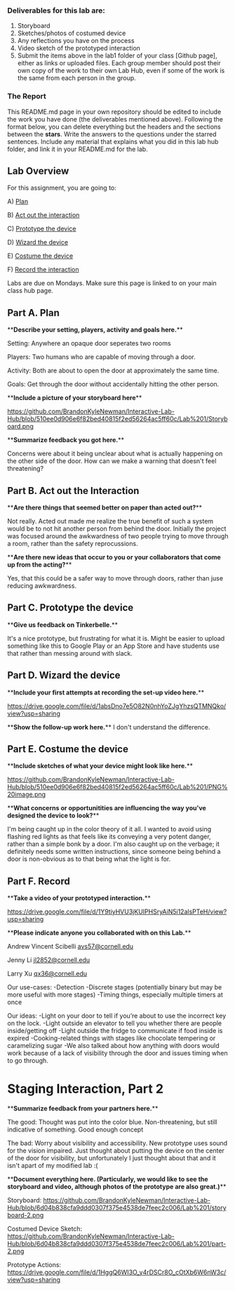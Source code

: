 ### Deliverables for this lab are: 
1. Storyboard
1. Sketches/photos of costumed device
1. Any reflections you have on the process
1. Video sketch of the prototyped interaction
1. Submit the items above in the lab1 folder of your class [Github page], either as links or uploaded files. Each group member should post their own copy of the work to their own Lab Hub, even if some of the work is the same from each person in the group.

### The Report
This README.md page in your own repository should be edited to include the work you have done (the deliverables mentioned above). Following the format below, you can delete everything but the headers and the sections between the **stars**. Write the answers to the questions under the starred sentences. Include any material that explains what you did in this lab hub folder, and link it in your README.md for the lab.

## Lab Overview
For this assignment, you are going to:

A) [Plan](#part-a-plan) 

B) [Act out the interaction](#part-b-act-out-the-interaction) 

C) [Prototype the device](#part-c-prototype-the-device)

D) [Wizard the device](#part-d-wizard-the-device) 

E) [Costume the device](#part-e-costume-the-device)

F) [Record the interaction](#part-f-record)

Labs are due on Mondays. Make sure this page is linked to on your main class hub page.

## Part A. Plan 

\*\***Describe your setting, players, activity and goals here.**\*\*

Setting: Anywhere an opaque door seperates two rooms

Players: Two humans who are capable of moving through a door.

Activity: Both are about to open the door at approximately the same time.

Goals: Get through the door without accidentally hitting the other person.


\*\***Include a picture of your storyboard here**\*\*

https://github.com/BrandonKyleNewman/Interactive-Lab-Hub/blob/510ee0d906e6f82bed40815f2ed56264ac5ff60c/Lab%201/Storyboard.png


\*\***Summarize feedback you got here.**\*\*

Concerns were about it being unclear about what is actually happening on the other side of the door. How can we make a warning that doesn't feel threatening?


## Part B. Act out the Interaction

\*\***Are there things that seemed better on paper than acted out?**\*\*

Not really. Acted out made me realize the true benefit of such a system would be to not hit another person from behind the door. Initially the project was focused around the awkwardness of two people trying to move through a room, rather than the safety reprocussions.

\*\***Are there new ideas that occur to you or your collaborators that come up from the acting?**\*\*

Yes, that this could be a safer way to move through doors, rather than juse reducing awkwardness.


## Part C. Prototype the device

\*\***Give us feedback on Tinkerbelle.**\*\*

It's a nice prototype, but frustrating for what it is. Might be easier to upload something like this to Google Play or an App Store and have students use that rather than messing around with slack.


## Part D. Wizard the device

\*\***Include your first attempts at recording the set-up video here.**\*\*

https://drive.google.com/file/d/1absDno7e5O82N0nhYoZJgYhzsQTMNQko/view?usp=sharing

\*\***Show the follow-up work here.**\*\*
I don't understand the difference.


## Part E. Costume the device

\*\***Include sketches of what your device might look like here.**\*\*

https://github.com/BrandonKyleNewman/Interactive-Lab-Hub/blob/510ee0d906e6f82bed40815f2ed56264ac5ff60c/Lab%201/PNG%20image.png

\*\***What concerns or opportunitities are influencing the way you've designed the device to look?**\*\*

I'm being caught up in the color theory of it all. I wanted to avoid using flashing red lights as that feels like its conveying a very potent danger, rather than a simple bonk by a door. I'm also caught up on the verbage; it definitely needs some written instructions, since someone being behind a door is non-obvious as to that being what the light is for.

## Part F. Record

\*\***Take a video of your prototyped interaction.**\*\*

https://drive.google.com/file/d/1Y9tiyHVU3jKUIPHSryAiN5i12alsPTeH/view?usp=sharing

\*\***Please indicate anyone you collaborated with on this Lab.**\*\*

Andrew Vincent Scibelli <avs57@cornell.edu>

Jenny Li <jl2852@cornell.edu>

Larry Xu <qx36@cornell.edu>

Our use-cases:
-Detection
-Discrete stages (potentially binary but may be more useful with more stages)
-Timing things, especially multiple timers at once
 
Our ideas:
-Light on your door to tell if you’re about to use the incorrect key on the lock.
-Light outside an elevator to tell you whether there are people inside/getting off
-Light outside the fridge to communicate if food inside is expired
-Cooking-related things with stages like chocolate tempering or caramelizing sugar
-We also talked about how anything with doors would work because of a lack of visibility through the door and issues timing when to go through.


# Staging Interaction, Part 2 

\*\***Summarize feedback from your partners here.**\*\*

The good: Thought was put into the color blue. Non-threatening, but still indicative of something. Good enough concept

The bad: Worry about visibility and accessibility. New prototype uses sound for the vision impaired. Just thought about putting the device on the center of the door for visibility, but unfortunately I just thought about that and it isn't apart of my modified lab :(

\*\***Document everything here. (Particularly, we would like to see the storyboard and video, although photos of the prototype are also great.)**\*\*

Storyboard: https://github.com/BrandonKyleNewman/Interactive-Lab-Hub/blob/6d04b838cfa9ddd0307f375e4538de7feec2c006/Lab%201/storyboard-2.png

Costumed Device Sketch:
https://github.com/BrandonKyleNewman/Interactive-Lab-Hub/blob/6d04b838cfa9ddd0307f375e4538de7feec2c006/Lab%201/part-2.png

Prototype Actions:
https://drive.google.com/file/d/1HggQ6WI3O_y4rDSCr8O_cOtXb6W6nW3c/view?usp=sharing


